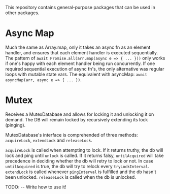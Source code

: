 This repository contains general-purpose packages that can be used in other packages.

# Async Map

Much the same as Array.map, only it takes an async fn as an element handler, and ensures that each element handler is executed sequentially. The pattern of `await Promise.all(arr.map(async e => { ... }))` only works if one's happy with each element handler being run concurrently. If one required sequential execution of async fn's, the only alternative was regular loops with mutable state vars. The equivalent with asyncMap: `await asyncMap(arr, async e => { ... })`.

# Mutex

Receives a MutexDatabase and allows for locking it and unlocking it on demand. The DB will remain locked by recursively extending its lock (pinging).

MutexDatabase's interface is comprehended of three methods: `acquireLock`, `extendLock` and `releaseLock`.

`acquireLock` is called when attempting to lock. If it returns truthy, the db will lock and ping until `unlock` is called. If it returns falsy, `untilAcquired` will take precedence in deciding whether the db will retry to lock or not. In case `untilAcquired` is true, the db will try to relock every `tryLockInterval`.
`extendLock` is called whenever `pingInterval` is fulfilled and the db hasn't been unlocked.
`releaseLock` is called when the db is unlocked.

TODO: -- Write how to use it!
